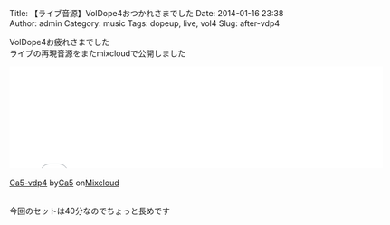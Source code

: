 Title: 【ライブ音源】VolDope4おつかれさまでした
Date: 2014-01-16 23:38
Author: admin
Category: music
Tags: dopeup, live, vol4
Slug: after-vdp4

VolDope4お疲れさまでした  
ライブの再現音源をまたmixcloudで公開しました

<iframe width="660" height="180" src="//www.mixcloud.com/widget/iframe/?feed=http%3A%2F%2Fwww.mixcloud.com%2Fca54makske%2Fca5-vdp4%2F&amp;embed_type=widget_standard&amp;embed_uuid=e311e3a7-404b-4581-8815-f675a946f71b&amp;hide_tracklist=1&amp;hide_cover=1" frameborder="0"></iframe>

<div style="clear: both; height: 3px; width: 652px;">

</div>

[Ca5-vdp4](http://www.mixcloud.com/ca54makske/ca5-vdp4/?utm_source=widget&amp;utm_medium=web&amp;utm_campaign=base_links&amp;utm_term=resource_link)<span>
by</span>[Ca5](http://www.mixcloud.com/ca54makske/?utm_source=widget&amp;utm_medium=web&amp;utm_campaign=base_links&amp;utm_term=profile_link)<span>
on</span>[Mixcloud](http://www.mixcloud.com/?utm_source=widget&utm_medium=web&utm_campaign=base_links&utm_term=homepage_link)

<div style="clear: both; height: 3px; width: 652px;">

</div>

今回のセットは40分なのでちょっと長めです
